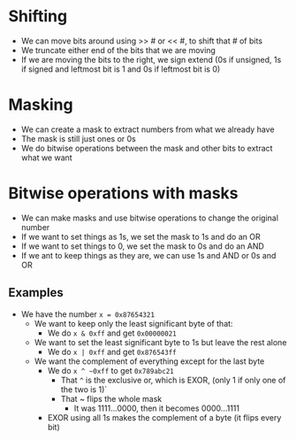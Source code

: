 # Shifting

- We can move bits around using >> # or << #, to shift that # of bits
- We truncate either end of the bits that we are moving
- If we are moving the bits to the right, we sign extend (0s if unsigned, 1s if signed and leftmost bit is 1 and 0s if leftmost bit is 0)

# Masking

- We can create a mask to extract numbers from what we already have
- The mask is still just ones or 0s
- We do bitwise operations between the mask and other bits to extract what we want

# Bitwise operations with masks

- We can make masks and use bitwise operations to change the original number
- If we want to set things as 1s, we set the mask to 1s and do an OR
- If we want to set things to 0, we set the mask to 0s and do an AND
- If we ant to keep things as they are, we can use 1s and AND or 0s and OR

## Examples

- We have the number `x = 0x87654321`
    - We want to keep only the least significant byte of that:
        - We do `x & 0xff` and get `0x00000021`
    - We want to set the least significant byte to 1s but leave the rest alone
        - We do `x | 0xff` and get `0x876543ff`
    - We want the complement of everything except for the last byte
        - We do `x ^ ~0xff` to get `0x789abc21`
            - That `^` is the exclusive or, which is EXOR, (only 1 if only one of the two is 1)`
            - That ~ flips the whole mask
                - It was 1111...0000, then it becomes 0000...1111
        - EXOR using all 1s makes the complement of a byte (it flips every bit)


